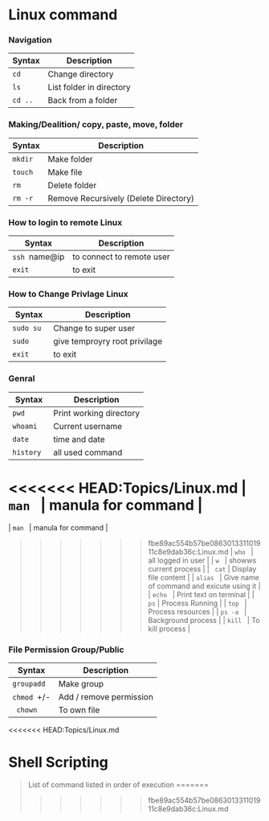 # Linux command

### **Navigation**

| Syntax  | Description              |
| ------- | ------------------------ |
| `cd`    | Change directory         |
| `ls`    | List folder in directory |
| `cd ..` | Back from a folder       |

### **Making/Dealition/ copy, paste, move, folder**

| Syntax  | Description                           |
| ------- | ------------------------------------- |
| `mkdir` | Make folder                           |
| `touch` | Make file                             |
| `rm`    | Delete folder                         |
| `rm -r` | Remove Recursively (Delete Directory) |

### **How to login to remote Linux**

| Syntax        | Description               |
| ------------- | ------------------------- |
| `ssh `name@ip | to connect to remote user |
| `exit `       | to exit                   |

### **How to Change Privlage Linux**

| Syntax     | Description                   |
| ---------- | ----------------------------- |
| `sudo su ` | Change to super user          |
| `sudo `    | give temproyry root privilage |
| `exit`     | to exit                       |

### **Genral**

| Syntax     | Description                               |
| ---------- | ----------------------------------------- |
| `pwd `     | Print working directory                   |
| `whoami `  | Current username                          |
| `date `    | time and date                             |
| `history ` | all used command                          |
<<<<<<< HEAD:Topics/Linux.md
| `man `     | manula for command                        |
=======
| `man `     | manula for command                        |                  
>>>>>>> fbe89ac554b57be086301331101911c8e9dab36c:Linux.md
| `who `     | all logged in user                        |
| `w `       | showws current process                    |
| ` cat`     | Display file content                      |
| `alias `   | Give name of command and exicute using it |
| `echo `    | Print text on terminal                    |
| ` ps`      | Process Running                           |
| `top `     | Process resources                         |
| `ps -a `   | Background process                        |
| `kill `    | To kill process                           |

### **File Permission Group/Public**

| Syntax      | Description             |
| ----------- | ----------------------- |
| `groupadd ` | Make group              |
| `chmod `+/- | Add / remove permission |
| ` chown`    | To own file             |

<<<<<<< HEAD:Topics/Linux.md

# Shell Scripting
>List of command listed in order of execution
=======
>>>>>>> fbe89ac554b57be086301331101911c8e9dab36c:Linux.md
